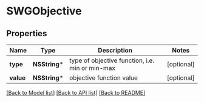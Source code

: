 # SWGObjective

## Properties
Name | Type | Description | Notes
------------ | ------------- | ------------- | -------------
**type** | **NSString*** | type of objective function, i.e. min or min-max  | [optional] 
**value** | **NSString*** | objective function value | [optional] 

[[Back to Model list]](../README.md#documentation-for-models) [[Back to API list]](../README.md#documentation-for-api-endpoints) [[Back to README]](../README.md)


